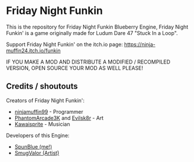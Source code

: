 # Friday Night Funkin

This is the repository for Friday Night Funkin Blueberry Engine, Friday Night Funkin' is a game originally made for Ludum Dare 47 "Stuck In a Loop".

Support Friday Night Funkin' on the itch.io page: https://ninja-muffin24.itch.io/funkin

IF YOU MAKE A MOD AND DISTRIBUTE A MODIFIED / RECOMPILED VERSION, OPEN SOURCE YOUR MOD AS WELL PLEASE!

## Credits / shoutouts

Creators of Friday Night Funkin':
- [ninjamuffin99](https://twitter.com/ninja_muffin99) - Programmer
- [PhantomArcade3K](https://twitter.com/phantomarcade3k) and [Evilsk8r](https://twitter.com/evilsk8r) - Art
- [Kawaisprite](https://twitter.com/kawaisprite) - Musician

Developers of this Engine:
- [SpunBlue (me!)](https://twitter.com/SpunBlue)
- [SmugValor (Artist)](https://twitter.com/SmugValor)